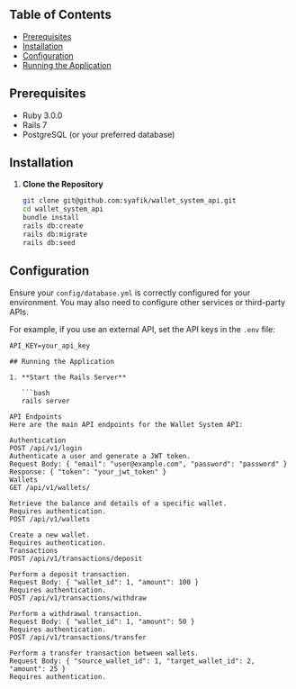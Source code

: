 ## Table of Contents
- [Prerequisites](#prerequisites)
- [Installation](#installation)
- [Configuration](#configuration)
- [Running the Application](#running-the-application)

## Prerequisites

- Ruby 3.0.0
- Rails 7
- PostgreSQL (or your preferred database)

## Installation

1. **Clone the Repository**

   ```bash
   git clone git@github.com:syafik/wallet_system_api.git
   cd wallet_system_api
   bundle install
   rails db:create
   rails db:migrate
   rails db:seed

## Configuration

Ensure your `config/database.yml` is correctly configured for your environment. You may also need to configure other services or third-party APIs.

For example, if you use an external API, set the API keys in the `.env` file:

```env
API_KEY=your_api_key

## Running the Application

1. **Start the Rails Server**

   ```bash
   rails server

API Endpoints
Here are the main API endpoints for the Wallet System API:

Authentication
POST /api/v1/login
Authenticate a user and generate a JWT token.
Request Body: { "email": "user@example.com", "password": "password" }
Response: { "token": "your_jwt_token" }
Wallets
GET /api/v1/wallets/

Retrieve the balance and details of a specific wallet.
Requires authentication.
POST /api/v1/wallets

Create a new wallet.
Requires authentication.
Transactions
POST /api/v1/transactions/deposit

Perform a deposit transaction.
Request Body: { "wallet_id": 1, "amount": 100 }
Requires authentication.
POST /api/v1/transactions/withdraw

Perform a withdrawal transaction.
Request Body: { "wallet_id": 1, "amount": 50 }
Requires authentication.
POST /api/v1/transactions/transfer

Perform a transfer transaction between wallets.
Request Body: { "source_wallet_id": 1, "target_wallet_id": 2, "amount": 25 }
Requires authentication.



